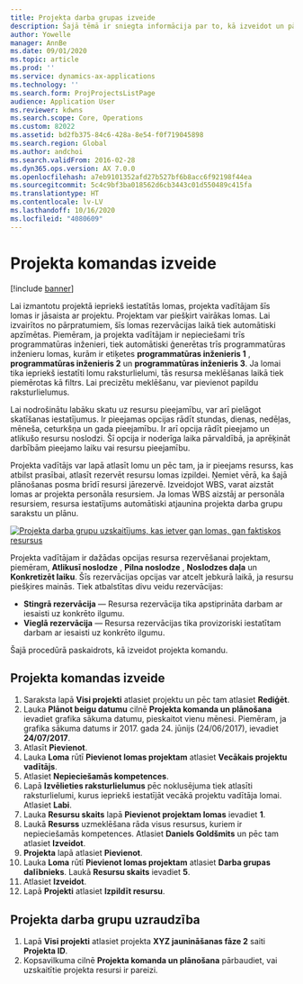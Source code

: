 ```yaml
---
title: Projekta darba grupas izveide
description: Šajā tēmā ir sniegta informācija par to, kā izveidot un pārvaldīt projekta darba grupas.
author: Yowelle
manager: AnnBe
ms.date: 09/01/2020
ms.topic: article
ms.prod: ''
ms.service: dynamics-ax-applications
ms.technology: ''
ms.search.form: ProjProjectsListPage
audience: Application User
ms.reviewer: kdwns
ms.search.scope: Core, Operations
ms.custom: 82022
ms.assetid: bd2fb375-84c6-428a-8e54-f0f719045898
ms.search.region: Global
ms.author: andchoi
ms.search.validFrom: 2016-02-28
ms.dyn365.ops.version: AX 7.0.0
ms.openlocfilehash: a7eb9101352afd27b527bf6b8acc6f92198f44ea
ms.sourcegitcommit: 5c4c9bf3ba018562d6cb3443c01d550489c415fa
ms.translationtype: HT
ms.contentlocale: lv-LV
ms.lasthandoff: 10/16/2020
ms.locfileid: "4080609"
---
```

# <a name="create-a-project-team"></a>Projekta komandas izveide

[!include [banner](../includes/banner.md)]

Lai izmantotu projektā iepriekš iestatītās lomas, projekta vadītājam šīs lomas ir jāsaista ar projektu. Projektam var piešķirt vairākas lomas. Lai izvairītos no pārpratumiem, šīs lomas rezervācijas laikā tiek automātiski apzīmētas. Piemēram, ja projekta vadītājam ir nepieciešami trīs programmatūras inženieri, tiek automātiski ģenerētas trīs programmatūras inženieru lomas, kurām ir etiķetes **programmatūras inženieris 1** , **programmatūras inženieris 2** un **programmatūras inženieris 3**. Ja lomai tika iepriekš iestatīti lomu raksturlielumi, tās resursa meklēšanas laikā tiek piemērotas kā filtrs. Lai precizētu meklēšanu, var pievienot papildu raksturlielumus.

Lai nodrošinātu labāku skatu uz resursu pieejamību, var arī pielāgot skatīšanas iestatījumus. Ir pieejamas opcijas rādīt stundas, dienas, nedēļas, mēneša, ceturkšņa un gada pieejamību. Ir arī opcija rādīt pieejamo un atlikušo resursu noslodzi. Šī opcija ir noderīga laika pārvaldībā, ja aprēķināt darbībām pieejamo laiku vai resursu pieejamību.

Projekta vadītājs var lapā atlasīt lomu un pēc tam, ja ir pieejams resurss, kas atbilst prasībai, atlasīt rezervēt resursu lomas izpildei. Ņemiet vērā, ka šajā plānošanas posma brīdī resursi jārezervē. Izveidojot WBS, varat aizstāt lomas ar projekta personāla resursiem. Ja lomas WBS aizstāj ar personāla resursiem, resursa iestatījums automātiski atjaunina projekta darba grupu sarakstu un plānu.

[![Projekta darba grupu uzskaitījums, kas ietver gan lomas, gan faktiskos resursus](./media/projectresourcing03-1024x368.jpg)](./media/projectresourcing03.jpg) 

Projekta vadītājam ir dažādas opcijas resursa rezervēšanai projektam, piemēram, **Atlikusī noslodze** , **Pilna noslodze** , **Noslodzes daļa** un **Konkretizēt laiku**. Šīs rezervācijas opcijas var atcelt jebkurā laikā, ja resursu piešķires mainās. Tiek atbalstītas divu veidu rezervācijas:

- **Stingrā rezervācija** — Resursa rezervācija tika apstiprināta darbam ar iesaisti uz konkrēto ilgumu.
- **Vieglā rezervācija** — Resursa rezervācijas tika provizoriski iestatītam darbam ar iesaisti uz konkrēto ilgumu.

Šajā procedūrā paskaidrots, kā izveidot projekta komandu.

## <a name="create-a-project-team"></a>Projekta komandas izveide

1. Saraksta lapā **Visi projekti** atlasiet projektu un pēc tam atlasiet **Rediģēt**.
2. Lauka **Plānot beigu datumu** cilnē **Projekta komanda un plānošana** ievadiet grafika sākuma datumu, pieskaitot vienu mēnesi. Piemēram, ja grafika sākuma datums ir 2017. gada 24. jūnijs (24/06/2017), ievadiet **24/07/2017**.
3. Atlasīt **Pievienot**.
4. Lauka **Loma** rūtī **Pievienot lomas projektam** atlasiet **Vecākais projektu vadītājs**.
5. Atlasiet **Nepieciešamās kompetences**.
6. Lapā **Izvēlieties raksturlielumus** pēc noklusējuma tiek atlasīti raksturlielumi, kurus iepriekš iestatījāt vecākā projektu vadītāja lomai. Atlasiet **Labi**.
7. Lauka **Resursu skaits** lapā **Pievienot projektam lomas** ievadiet **1**.
8. Laukā **Resurss** uzmeklēšana rāda visus resursus, kuriem ir nepieciešamās kompetences. Atlasiet **Daniels Goldšmits** un pēc tam atlasiet **Izveidot**.
9. **Projekta** lapā atlasiet **Pievienot**.
10. Lauka **Loma** rūtī **Pievienot lomas projektam** atlasiet **Darba grupas dalībnieks**. Laukā **Resursu skaits** ievadiet **5**.
11. Atlasiet **Izveidot**.
12. Lapā **Projekti** atlasiet **Izpildīt resursu**.

## <a name="monitor-project-teams"></a>Projekta darba grupu uzraudzība
1. Lapā **Visi projekti** atlasiet projekta **XYZ jaunināšanas fāze 2** saiti **Projekta ID**.
2. Kopsavilkuma cilnē **Projekta komanda un plānošana** pārbaudiet, vai uzskaitītie projekta resursi ir pareizi.
